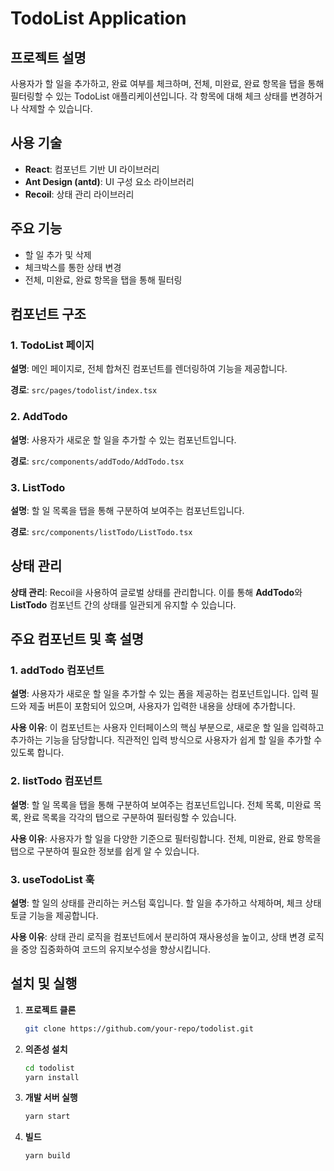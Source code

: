 # TodoList Application

## 프로젝트 설명
사용자가 할 일을 추가하고, 완료 여부를 체크하며, 전체, 미완료, 완료 항목을 탭을 통해 필터링할 수 있는 TodoList 애플리케이션입니다. 각 항목에 대해 체크 상태를 변경하거나 삭제할 수 있습니다.

## 사용 기술
- **React**: 컴포넌트 기반 UI 라이브러리
- **Ant Design (antd)**: UI 구성 요소 라이브러리
- **Recoil**: 상태 관리 라이브러리

## 주요 기능
- 할 일 추가 및 삭제
- 체크박스를 통한 상태 변경
- 전체, 미완료, 완료 항목을 탭을 통해 필터링

## 컴포넌트 구조
### 1. TodoList 페이지
**설명**: 메인 페이지로, 전체 합쳐진 컴포넌트를 렌더링하여 기능을 제공합니다.

**경로**: `src/pages/todolist/index.tsx`

### 2. AddTodo
**설명**: 사용자가 새로운 할 일을 추가할 수 있는 컴포넌트입니다.

**경로**: `src/components/addTodo/AddTodo.tsx`

### 3. ListTodo
**설명**: 할 일 목록을 탭을 통해 구분하여 보여주는 컴포넌트입니다.

**경로**: `src/components/listTodo/ListTodo.tsx`

## 상태 관리
**상태 관리**: Recoil을 사용하여 글로벌 상태를 관리합니다. 이를 통해 **AddTodo**와 **ListTodo** 컴포넌트 간의 상태를 일관되게 유지할 수 있습니다.

## 주요 컴포넌트 및 훅 설명

### 1. addTodo 컴포넌트
**설명**: 사용자가 새로운 할 일을 추가할 수 있는 폼을 제공하는 컴포넌트입니다. 입력 필드와 제출 버튼이 포함되어 있으며, 사용자가 입력한 내용을 상태에 추가합니다.

**사용 이유**: 이 컴포넌트는 사용자 인터페이스의 핵심 부분으로, 새로운 할 일을 입력하고 추가하는 기능을 담당합니다. 직관적인 입력 방식으로 사용자가 쉽게 할 일을 추가할 수 있도록 합니다.

### 2. listTodo 컴포넌트
**설명**: 할 일 목록을 탭을 통해 구분하여 보여주는 컴포넌트입니다. 전체 목록, 미완료 목록, 완료 목록을 각각의 탭으로 구분하여 필터링할 수 있습니다.

**사용 이유**: 사용자가 할 일을 다양한 기준으로 필터링합니다. 전체, 미완료, 완료 항목을 탭으로 구분하여 필요한 정보를 쉽게 알 수 있습니다.

### 3. useTodoList 훅
**설명**: 할 일의 상태를 관리하는 커스텀 훅입니다. 할 일을 추가하고 삭제하며, 체크 상태 토글 기능을 제공합니다.

**사용 이유**: 상태 관리 로직을 컴포넌트에서 분리하여 재사용성을 높이고, 상태 변경 로직을 중앙 집중화하여 코드의 유지보수성을 향상시킵니다.

## 설치 및 실행
1. **프로젝트 클론**
    ```bash
    git clone https://github.com/your-repo/todolist.git
    ```
2. **의존성 설치**
    ```bash
    cd todolist
    yarn install
    ```
3. **개발 서버 실행**
    ```bash
    yarn start
    ```
4. **빌드**
    ```bash
    yarn build
    ```
